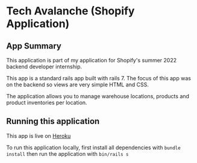 # Tech Avalanche (Shopify Application)

## App Summary
This application is part of my application for Shopify's summer 2022 backend developer internship.

This app is a standard rails app built with rails 7. The focus of this app was on the backend so views are very simple HTML and CSS.

The application allows you to manage warehouse locations, products and product inventories per location.

## Running this application 

This app is live on [Heroku](https://tech-avalanche.herokuapp.com/)

To run this application locally, first install all dependencies with `bundle install` then run the application with `bin/rails s`
